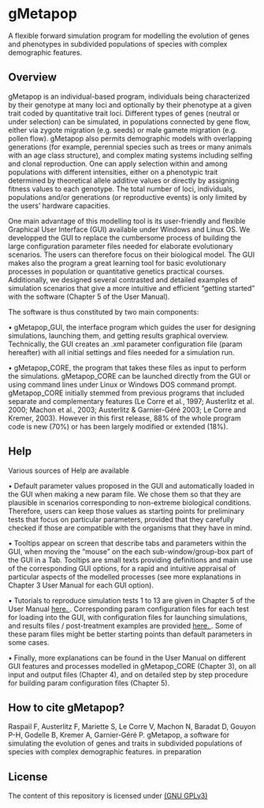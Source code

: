 # gMetapop
A flexible forward simulation program for modelling the evolution of genes and phenotypes in subdivided populations of species with complex demographic features.

## Overview ##
gMetapop is an individual-based program, individuals being characterized by their genotype at many loci and optionally by their phenotype at a given trait coded by quantitative trait loci. Different types of genes (neutral or under selection) can be simulated, in populations connected by gene flow, either via zygote migration (e.g. seeds) or male gamete migration (e.g. pollen flow). gMetapop also permits demographic models with overlapping generations (for example, perennial species such as trees or many animals with an age class structure), and complex mating systems including selfing and clonal reproduction. One can apply selection within and among populations with different intensities, either on a phenotypic trait determined by theoretical allele additive values or directly by assigning fitness values to each genotype. The total number of loci, individuals, populations and/or generations (or reproductive events) is only limited by the users’ hardware capacities. 

One main advantage of this modelling tool is its user-friendly and flexible Graphical User Interface (GUI) available under Windows and Linux OS. We developped the GUI to replace the cumbersome process of building the large configuration parameter files needed for elaborate evolutionary scenarios. The users can therefore focus on their biological model. The GUI makes also the program a great learning tool for basic evolutionary processes in population or quantitative genetics practical courses. Additionally, we designed several contrasted and detailed examples of simulation scenarios that give a more intuitive and efficient “getting started” with the software (Chapter 5 of the User Manual).  

The software is thus constituted by two main components: 

•	gMetapop_GUI, the interface program which guides the user for designing simulations, launching them, and getting results graphical overview. Technically, the GUI creates an .xml parameter configuration file (param hereafter) with all initial settings and files needed for a simulation run.

•	gMetapop_CORE, the program that takes these files as input to perform the simulations. gMetapop_CORE can be launched directly from the GUI or using command lines under Linux or Windows DOS command prompt. gMetapop_CORE initially stemmed from previous programs that included separate and complementary features (Le Corre et al., 1997; Austerlitz et al. 2000; Machon et al., 2003; Austerlitz & Garnier-Géré 2003; Le Corre and Kremer, 2003). However in this first release, 88% of the whole program code is new (70%) or has been largely modified or extended (18%). 

## Help ##
Various sources of Help are available 

•	Default parameter values proposed in the GUI and automatically loaded in the GUI when making a new param file. We chose them so that they are plausible in scenarios corresponding to non-extreme biological conditions. Therefore, users can keep those values as starting points for preliminary tests that focus on particular parameters, provided that they carefully checked if those are compatible with the organisms that they have in mind.

•	Tooltips appear on screen that describe tabs and parameters within the GUI, when moving the “mouse” on the each sub-window/group-box part of the GUI in a Tab. Tooltips are small texts providing definitions and main use of the corresponding GUI options, for a rapid and intuitive appraisal of particular aspects of the modelled processes (see more explanations in Chapter 3 User Manual for each GUI option). 

•	Tutorials to reproduce simulation tests 1 to 13 are given in Chapter 5 of the User Manual <A HREF="https://github.com/garniergere/gMetapop/tree/master/User-Manual"> here. </A>. Corresponding param configuration files for each test for loading into the GUI, with configuration files for launching simulations, and results files / post-treatment examples are provided <A HREF="https://github.com/garniergere/gMetapop/tree/master/Simulation..Examples"> here. </A>. Some of these param files might be better starting points than default parameters in some cases.

•	Finally, more explanations can be found in the User Manual on different GUI features and processes modelled in gMetapop_CORE (Chapter 3), on all input and output files (Chapter 4), and on detailed step by step procedure for building param configuration files (Chapter 5). 

## How to cite gMetapop? ##

Raspail F, Austerlitz F, Mariette S, Le Corre V, Machon N, Baradat D, Gouyon P-H, Godelle B, Kremer A, Garnier-Géré P. gMetapop, a software for simulating the evolution of genes and traits in subdivided populations of species with complex demographic features. in preparation 

## License ##

The content of this repository is licensed under <A HREF="https://choosealicense.com/licenses/gpl-3.0/">(GNU GPLv3)</A> 


